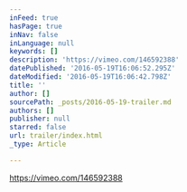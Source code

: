 ```yaml
---
inFeed: true
hasPage: true
inNav: false
inLanguage: null
keywords: []
description: 'https://vimeo.com/146592388'
datePublished: '2016-05-19T16:06:52.295Z'
dateModified: '2016-05-19T16:06:42.798Z'
title: ''
author: []
sourcePath: _posts/2016-05-19-trailer.md
authors: []
publisher: null
starred: false
url: trailer/index.html
_type: Article

---
```

https://vimeo.com/146592388